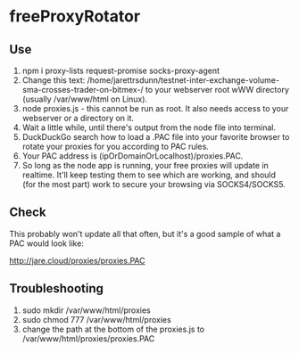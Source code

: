 # freeProxyRotator

## Use

1. npm i proxy-lists request-promise socks-proxy-agent
2. Change this text: /home/jarettrsdunn/testnet-inter-exchange-volume-sma-crosses-trader-on-bitmex-/ to your webserver root wWW directory (usually /var/www/html on Linux).
2. node proxies.js - this cannot be run as root. It also needs access to your webserver or a directory on it.
3. Wait a little while, until there's output from the node file into terminal.
4. DuckDuckGo search how to load a .PAC file into your favorite browser to rotate your proxies for you according to PAC rules.
5. Your PAC address is (ipOrDomainOrLocalhost)/proxies.PAC.
6. So long as the node app is running, your free proxies will update in realtime. It'll keep testing them to see which are working, and should (for the most part) work to secure your browsing via SOCKS4/SOCKS5.

## Check


This probably won't update all that often, but it's a good sample of what a PAC would look like:


http://jare.cloud/proxies/proxies.PAC


## Troubleshooting



1. sudo mkdir /var/www/html/proxies
2. sudo chmod 777 /var/www/html/proxies 
3. change the path at the bottom of the proxies.js to /var/www/html/proxies/proxies.PAC

